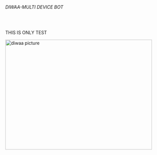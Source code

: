 
<!DOCTYPE html>
<html>
<body>
​
<h6>DIWAA-MULTI DEVICE BOT</h6>
​
<p>THIS IS ONLY TEST</p>
​
<img src="https://i.imgur.com/oq3ZkMq.jpeg" alt="diwaa picture" width="460" height="345">
​
</body>
</html>
​
​
